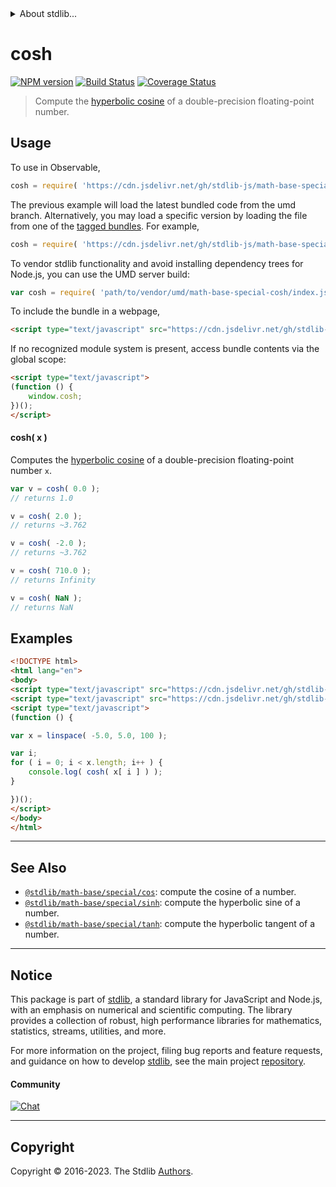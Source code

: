 <!--

@license Apache-2.0

Copyright (c) 2022 The Stdlib Authors.

Licensed under the Apache License, Version 2.0 (the "License");
you may not use this file except in compliance with the License.
You may obtain a copy of the License at

   http://www.apache.org/licenses/LICENSE-2.0

Unless required by applicable law or agreed to in writing, software
distributed under the License is distributed on an "AS IS" BASIS,
WITHOUT WARRANTIES OR CONDITIONS OF ANY KIND, either express or implied.
See the License for the specific language governing permissions and
limitations under the License.

-->


<details>
  <summary>
    About stdlib...
  </summary>
  <p>We believe in a future in which the web is a preferred environment for numerical computation. To help realize this future, we've built stdlib. stdlib is a standard library, with an emphasis on numerical and scientific computation, written in JavaScript (and C) for execution in browsers and in Node.js.</p>
  <p>The library is fully decomposable, being architected in such a way that you can swap out and mix and match APIs and functionality to cater to your exact preferences and use cases.</p>
  <p>When you use stdlib, you can be absolutely certain that you are using the most thorough, rigorous, well-written, studied, documented, tested, measured, and high-quality code out there.</p>
  <p>To join us in bringing numerical computing to the web, get started by checking us out on <a href="https://github.com/stdlib-js/stdlib">GitHub</a>, and please consider <a href="https://opencollective.com/stdlib">financially supporting stdlib</a>. We greatly appreciate your continued support!</p>
</details>

# cosh

[![NPM version][npm-image]][npm-url] [![Build Status][test-image]][test-url] [![Coverage Status][coverage-image]][coverage-url] <!-- [![dependencies][dependencies-image]][dependencies-url] -->

> Compute the [hyperbolic cosine][hyperbolic-cosine] of a double-precision floating-point number.



<section class="usage">

## Usage

To use in Observable,

```javascript
cosh = require( 'https://cdn.jsdelivr.net/gh/stdlib-js/math-base-special-cosh@umd/browser.js' )
```
The previous example will load the latest bundled code from the umd branch. Alternatively, you may load a specific version by loading the file from one of the [tagged bundles](https://github.com/stdlib-js/math-base-special-cosh/tags). For example,

```javascript
cosh = require( 'https://cdn.jsdelivr.net/gh/stdlib-js/math-base-special-cosh@v0.1.0-umd/browser.js' )
```

To vendor stdlib functionality and avoid installing dependency trees for Node.js, you can use the UMD server build:

```javascript
var cosh = require( 'path/to/vendor/umd/math-base-special-cosh/index.js' )
```

To include the bundle in a webpage,

```html
<script type="text/javascript" src="https://cdn.jsdelivr.net/gh/stdlib-js/math-base-special-cosh@umd/browser.js"></script>
```

If no recognized module system is present, access bundle contents via the global scope:

```html
<script type="text/javascript">
(function () {
    window.cosh;
})();
</script>
```

#### cosh( x )

Computes the [hyperbolic cosine][hyperbolic-cosine] of a double-precision floating-point number `x`.

```javascript
var v = cosh( 0.0 );
// returns 1.0

v = cosh( 2.0 );
// returns ~3.762

v = cosh( -2.0 );
// returns ~3.762

v = cosh( 710.0 );
// returns Infinity

v = cosh( NaN );
// returns NaN
```

</section>

<!-- /.usage -->

<section class="examples">

## Examples

<!-- eslint no-undef: "error" -->

```html
<!DOCTYPE html>
<html lang="en">
<body>
<script type="text/javascript" src="https://cdn.jsdelivr.net/gh/stdlib-js/array-base-linspace@umd/browser.js"></script>
<script type="text/javascript" src="https://cdn.jsdelivr.net/gh/stdlib-js/math-base-special-cosh@umd/browser.js"></script>
<script type="text/javascript">
(function () {

var x = linspace( -5.0, 5.0, 100 );

var i;
for ( i = 0; i < x.length; i++ ) {
    console.log( cosh( x[ i ] ) );
}

})();
</script>
</body>
</html>
```

</section>

<!-- /.examples -->

<!-- C interface documentation. -->



<!-- Section for related `stdlib` packages. Do not manually edit this section, as it is automatically populated. -->

<section class="related">

* * *

## See Also

-   <span class="package-name">[`@stdlib/math-base/special/cos`][@stdlib/math/base/special/cos]</span><span class="delimiter">: </span><span class="description">compute the cosine of a number.</span>
-   <span class="package-name">[`@stdlib/math-base/special/sinh`][@stdlib/math/base/special/sinh]</span><span class="delimiter">: </span><span class="description">compute the hyperbolic sine of a number.</span>
-   <span class="package-name">[`@stdlib/math-base/special/tanh`][@stdlib/math/base/special/tanh]</span><span class="delimiter">: </span><span class="description">compute the hyperbolic tangent of a number.</span>

</section>

<!-- /.related -->

<!-- Section for all links. Make sure to keep an empty line after the `section` element and another before the `/section` close. -->


<section class="main-repo" >

* * *

## Notice

This package is part of [stdlib][stdlib], a standard library for JavaScript and Node.js, with an emphasis on numerical and scientific computing. The library provides a collection of robust, high performance libraries for mathematics, statistics, streams, utilities, and more.

For more information on the project, filing bug reports and feature requests, and guidance on how to develop [stdlib][stdlib], see the main project [repository][stdlib].

#### Community

[![Chat][chat-image]][chat-url]

---

## Copyright

Copyright &copy; 2016-2023. The Stdlib [Authors][stdlib-authors].

</section>

<!-- /.stdlib -->

<!-- Section for all links. Make sure to keep an empty line after the `section` element and another before the `/section` close. -->

<section class="links">

[npm-image]: http://img.shields.io/npm/v/@stdlib/math-base-special-cosh.svg
[npm-url]: https://npmjs.org/package/@stdlib/math-base-special-cosh

[test-image]: https://github.com/stdlib-js/math-base-special-cosh/actions/workflows/test.yml/badge.svg?branch=v0.1.0
[test-url]: https://github.com/stdlib-js/math-base-special-cosh/actions/workflows/test.yml?query=branch:v0.1.0

[coverage-image]: https://img.shields.io/codecov/c/github/stdlib-js/math-base-special-cosh/main.svg
[coverage-url]: https://codecov.io/github/stdlib-js/math-base-special-cosh?branch=main

<!--

[dependencies-image]: https://img.shields.io/david/stdlib-js/math-base-special-cosh.svg
[dependencies-url]: https://david-dm.org/stdlib-js/math-base-special-cosh/main

-->

[chat-image]: https://img.shields.io/gitter/room/stdlib-js/stdlib.svg
[chat-url]: https://app.gitter.im/#/room/#stdlib-js_stdlib:gitter.im

[stdlib]: https://github.com/stdlib-js/stdlib

[stdlib-authors]: https://github.com/stdlib-js/stdlib/graphs/contributors

[umd]: https://github.com/umdjs/umd
[es-module]: https://developer.mozilla.org/en-US/docs/Web/JavaScript/Guide/Modules

[deno-url]: https://github.com/stdlib-js/math-base-special-cosh/tree/deno
[umd-url]: https://github.com/stdlib-js/math-base-special-cosh/tree/umd
[esm-url]: https://github.com/stdlib-js/math-base-special-cosh/tree/esm
[branches-url]: https://github.com/stdlib-js/math-base-special-cosh/blob/main/branches.md

[hyperbolic-cosine]: http://mathworld.wolfram.com/HyperbolicCosine.html

<!-- <related-links> -->

[@stdlib/math/base/special/cos]: https://github.com/stdlib-js/math-base-special-cos/tree/umd

[@stdlib/math/base/special/sinh]: https://github.com/stdlib-js/math-base-special-sinh/tree/umd

[@stdlib/math/base/special/tanh]: https://github.com/stdlib-js/math-base-special-tanh/tree/umd

<!-- </related-links> -->

</section>

<!-- /.links -->
